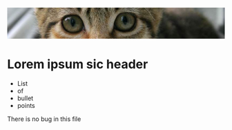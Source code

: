  ![banner](img/kitten.jpg)

 # Lorem ipsum sic header

* List
* of
* bullet
* points

<p> There is no bug in this file</p>
